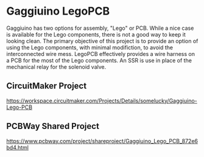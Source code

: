 # Gaggiuino LegoPCB

Gaggiuino has two options for assembly, "Lego" or PCB. While a nice case is available for the Lego components, there is not a good way to keep it looking clean. The primary objective of this project is to provide an option of using the Lego components, with minimal modifiction, to avoid the interconnected wire mess. LegoPCB effectively provides a wire harness on a PCB for the most of the Lego components. An SSR is use in place of the mechanical relay for the solenoid valve.

## CircuitMaker Project

https://workspace.circuitmaker.com/Projects/Details/somelucky/Gaggiuino-Lego-PCB

## PCBWay Shared Project

https://www.pcbway.com/project/shareproject/Gaggiuino_Lego_PCB_872e6bd4.html


